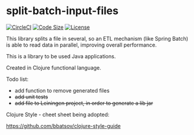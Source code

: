 # split-batch-input-files

[![CircleCI](https://img.shields.io/circleci/build/github/medeiros/split-batch-input-files/master)](https://img.shields.io/circleci/build/github/medeiros/split-batch-input-files/master) 
[![Code Size](https://img.shields.io/github/languages/code-size/medeiros/split-batch-input-files)](https://img.shields.io/github/languages/code-size/medeiros/split-batch-input-files)
[![License](https://img.shields.io/github/license/medeiros/split-batch-input-files)](https://img.shields.io/github/license/medeiros/split-batch-input-files)

This library splits a file in several, so an ETL mechanism (like Spring 
Batch) is able to read data in parallel, improving overall performance.

This is a library to be used Java applications.

Created in Clojure functional language.

Todo list:

- add function to remove generated files
- ~~add unit tests~~
- ~~add file to Leiningen project, in order to generate a lib jar~~

Clojure Style - cheet sheet being adopted:

https://github.com/bbatsov/clojure-style-guide
